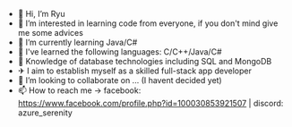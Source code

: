 - 👋 Hi, I’m Ryu
- 👀 I’m interested in learning code from everyone, if you don't mind give me some advices 
- 🌱 I’m currently learning Java/C#
- 📒 I've learned the following languages: C/C++/Java/C#
- 🔑 Knowledge of database technologies including SQL and MongoDB
- ✈ I aim to establish myself as a skilled full-stack app developer
- 💞️ I’m looking to collaborate on ... (I havent decided yet)
- 📫 How to reach me -> 
      facebook: https://www.facebook.com/profile.php?id=100030853921507 | 
      discord: azure_serenity

<!---
ThiennLongg/ThiennLongg is a ✨ special ✨ repository because its `README.md` (this file) appears on your GitHub profile.
You can click the Preview link to take a look at your changes.
--->
